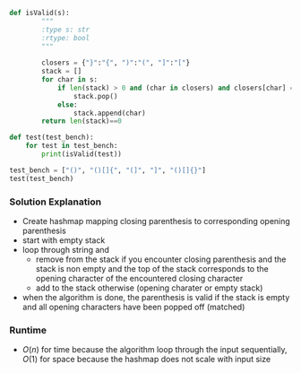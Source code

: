 ```python
def isValid(s):
        """
        :type s: str
        :rtype: bool
        """
        
        closers = {"}":"{", ")":"(", "]":"["}
        stack = []
        for char in s:
            if len(stack) > 0 and (char in closers) and closers[char] == stack[-1]:
                stack.pop()
            else:
                stack.append(char)
        return len(stack)==0

def test(test_bench):
    for test in test_bench:
        print(isValid(test))

test_bench = ["()", "()[]{", "(]", "]", "()[]{}"]
test(test_bench)
```

### Solution Explanation

- Create hashmap mapping closing parenthesis to corresponding opening parenthesis
- start with empty stack
- loop through string and
    - remove from  the stack if you encounter closing parenthesis and the stack is non empty and the top of the stack corresponds to the opening character of the encountered closing character
    - add to the stack otherwise (opening charater or empty stack)
- when the algorithm is done, the parenthesis is valid if the stack is empty and all opening characters have been popped off (matched)

### Runtime

- $O(n)$ for time because the algorithm loop through the input sequentially, $O(1)$  for space because the hashmap does not scale with input size
